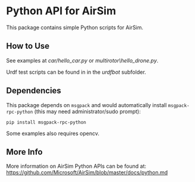 # Python API for AirSim

This package contains simple Python scripts for AirSim.

## How to Use
See examples at _car/hello_car.py_ or _multirotor\hello_drone.py_. 

Urdf test scripts can be found in in the _urdfbot_ subfolder.

## Dependencies
This package depends on `msgpack` and would automatically install `msgpack-rpc-python` (this may need administrator/sudo prompt):
```
pip install msgpack-rpc-python
```

Some examples also requires opencv.

## More Info

More information on AirSim Python APIs can be found at:
https://github.com/Microsoft/AirSim/blob/master/docs/python.md

